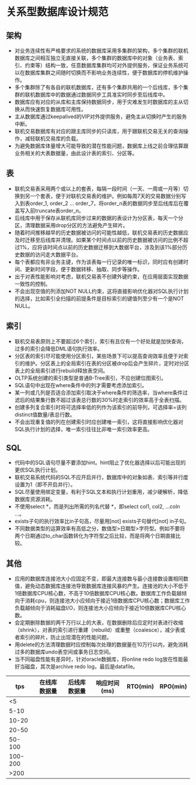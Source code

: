 
# 关系型数据库设计规范

## 架构
- 对业务连续性有严格要求的系统的数据库采用多集群的架构，多个集群的联机数据库之间相互独立无直接关联，多个集群的数据库中的对象（业务表、索引、约束等）结构一致，任意数据库集群均可对外提供服务，保证业务系统可以在数据库集群之间随时切换而不影响业务连续性，便于数据库的停机维护操作。
- 多个集群除了有各自的联机数据库，还有多个集群共用的一个后线库，多个集群的联机数据库中的数据通过数据同步工具准实时同步至后线库中。
- 数据库应有对应的从库和主库保持数据同步，用于灾难发生时数据库的主从切换从而快速恢复数据库可用性。
- 主从数据库通过keepalived的VIP对外提供服务，避免主从切换时产生的服务中断。
- 联机交易数据库有对应的跟主库同步的只读库，用于跟联机交易无关的查询操作，减轻联机交易库的负载。
- 为避免数据库体量增大可能导致的潜在性能问题，数据库上线之前合理估算跟业务相关的大表数据量，由此设计表的索引、分区等。

## 表
- 联机交易表采用两个或以上的套表，每隔一段时间（一天、一周或一月等）切换到另一个套表，便于对联机交易表的维护。例如每周7天的交易数据分别写入到表order_1, order_2 ... order_7，将order_n表的数据同步至后线库后在覆盖写入前truncate表order_n。
- 后线库中用于保存从联机库同步过来的数据的表设计为分区表，每天一个分区，清理数据采用drop分区的方法避免产生碎片。
- 随着时间推移越早的历史数据被访问的可能性越低，联机交易表的历史数据应及时迁移至后线库并清理。如果某个时间点以前的历史数据被访问的比例不超过1%，应将该时间点以前的历史数据迁移到大数据平台，涉及到该1%部分历史数据的访问走大数据平台。
- 每个表都应有非业务主键，作为该表每一行记录的唯一标识，同时应有创建时间、更新时间字段，便于数据转移、抽取、同步等操作。
- 出于对表性能影响对考虑，联机交易表不创建外键约束，在应用层面实现数据一致性的控制。
- 不会出现空值的列添加NOT NULL约束，这将直接影响优化器对SQL执行计划的选择，比如索引全扫描的前提条件是目标索引的键值列至少有一个是NOT NULL。

## 索引
- 联机交易表原则上不要超过6个索引，索引有且仅有一个好处就是加快查询，过多的索引会降低DML语句执行效率。
- 分区表的索引尽可能使用分区索引，某些场景下可以提高查询效率且便于对索引的维护。分区表上的全局索引在表的分区被drop后会产生碎片，定时对分区表上的全局索引进行rebuild释放表空间。
- OLTP系统创建的索引类型是普通B-Tree索引，不应创建位图索引。
- SQL语句中出现在where条件中的列才需要考虑添加索引。
- 某一列或几列是否适合添加索引取决于where条件的筛选率，当where条件过滤后的结果集行数不超过该表总行数的30%时走索引的效率高于全表扫描。
- 创建多列复合索引时将可选择率低的列作为该索引的前导列，可选择率=该列distinct值数量/表总行数。
- 不会出现重复值的列在创建索引时应创建唯一索引，这将直接影响优化器对SQL执行计划的选择，唯一索引往往比非唯一索引效率更高。

## SQL
- 代码中的SQL语句尽量不要添加hint。hint阻止了优化器选择以后可能出现的更优SQL执行计划。
- 联机交易系统代码的SQL不应开启并行，数据库中的对象如表、索引等并行度设置为1（即不开启并行）。
- SQL尽量使用绑定变量，有利于SQL文本和执行计划重用，减少硬解析，降低数据库资源消耗。
- 不使用select *，而是列出所需的列名代替 *，即select col1, col2, ...coln ...。
- exists子句的执行效率比in子句高，尽量用[not] exists子句替代[not] in子句。
- 不同数据类型的运算效率有高低之分，数值型>日期型>字符型。例如不要将两个日期通过to_char函数转化为字符型之后比较，而是将两个日期直接比较。


## 其他
- 应用的数据库连接池大小应固定不变，即最大连接数与最小连接数设置相同数值，避免动态数据库连接池导致数据库连接风暴的产生。连接池的大小不低于1倍数据库CPU核心数，不高于10倍数据库CPU核心数。数据库工作负载越倾向于消耗cpu，则连接池大小应倾向于接近1倍数据库CPU核心数；数据库工作负载越倾向于消耗磁盘I/O，则连接池大小应倾向于接近10倍数据库CPU核心数。
- 会定期删除数据的两千万行以上的大表，在数据删除后应定时对表进行收缩（shrink），对表的索引进行重建（rebuild）或重整（coalesce），减少表或者索引的碎片，防止出现潜在的性能问题。
- 用delete的方法清理数据时应控制每次处理的数据量在10万行以内，避免消耗过多的数据库undo表空间或事务日志空间。
- 当不同磁盘性能有差异时，针对oracle数据库，将online redo log放在性能最好当磁盘，其次是archive redo log，最后是datafile。


| tps | 在线库数据量 | 后线库数据量 | 响应时间(ms) | RTO(min) | RPO(min) |
| ----------- | ----------- | ----------- | ----------- | ----------- | ----------- |
| <5 |  |  |  |  |  |
| 5-10 |  |  |  |  |  |
| 10-20 |  |  |  |  |  |
| 20-50 |  |  |  |  |  |
| 50-100 |  |  |  |  |  |
| 100-200 |  |  |  |  |  |
| >200 |  |  |  |  |  |
